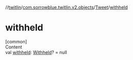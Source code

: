 //[twitlin](../../index.md)/[com.sorrowblue.twitlin.v2.objects](../index.md)/[Tweet](index.md)/[withheld](withheld.md)



# withheld  
[common]  
Content  
val [withheld](withheld.md): [Withheld](../-withheld/index.md)? = null  



